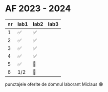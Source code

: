 # AF 2023 - 2024

| nr | lab1             | lab2             | lab3
|----|------------------|------------------|---|
|1   |:white_check_mark:|:white_check_mark:||
|2   |:white_check_mark:|:white_check_mark:||
|3   |:white_check_mark:|:white_check_mark:||
|4   |:white_check_mark:|:white_check_mark:||
|5   |:white_check_mark:|:no_entry_sign:   ||
|6   |$1/2$             |:no_entry_sign:   ||

punctajele oferite de domnul laborant Miclaus :grin:
